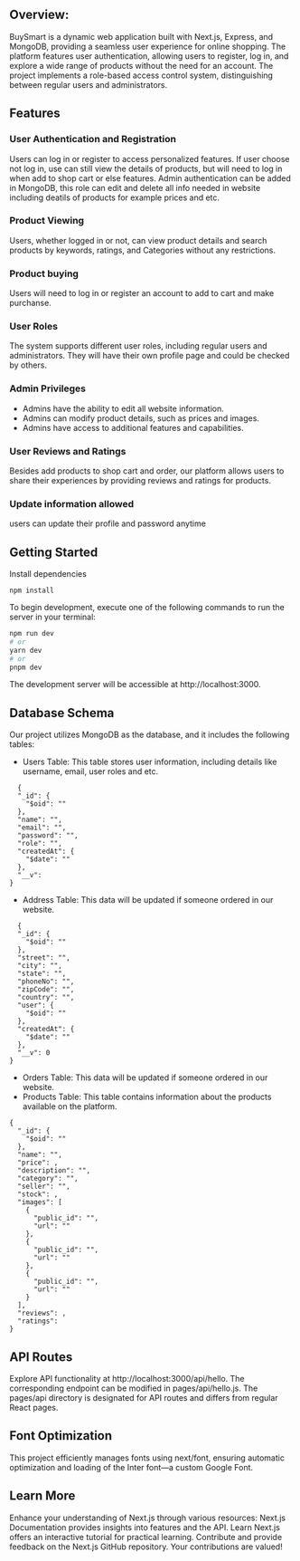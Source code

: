 ## Overview:
BuySmart is a dynamic web application built with Next.js, Express, and MongoDB, providing a seamless user experience for online shopping. The platform features user authentication, allowing users to register, log in, and explore a wide range of products without the need for an account. The project implements a role-based access control system, distinguishing between regular users and administrators.


## Features
### User Authentication and Registration
Users can log in or register to access personalized features. If user choose not log in, use can still view the details of products, but will need to log in when add to shop cart or else features.
Admin authentication can be added in MongoDB, this role can edit and delete all info needed in website including deatils of products for example prices and etc.
### Product Viewing
Users, whether logged in or not, can view product details and search products by keywords, ratings, and Categories without any restrictions.
### Product buying
Users will need to log in or register an account to add to cart and make purchanse.
### User Roles
The system supports different user roles, including regular users and administrators. They will have their own profile page and could be checked by others.
### Admin Privileges
* Admins have the ability to edit all website information.
* Admins can modify product details, such as prices and images.
* Admins have access to additional features and capabilities.
### User Reviews and Ratings
Besides add products to shop cart and order, our platform allows users to share their experiences by providing reviews and ratings for products.
### Update information allowed
users can update their profile and password anytime

## Getting Started
Install dependencies
```
npm install
```
To begin development, execute one of the following commands to run the server in your terminal:
```bash
npm run dev
# or
yarn dev
# or
pnpm dev
```
The development server will be accessible at http://localhost:3000.

## Database Schema
Our project utilizes MongoDB as the database, and it includes the following tables:
* Users Table: This table stores user information, including details like username, email, user roles and etc.
```
  {
  "_id": {
    "$oid": ""
  },
  "name": "",
  "email": "",
  "password": "",
  "role": "",
  "createdAt": {
    "$date": ""
  },
  "__v": 
}
```

* Address Table: This data will be updated if someone ordered in our website.
```
  {
  "_id": {
    "$oid": ""
  },
  "street": "",
  "city": "",
  "state": "",
  "phoneNo": "",
  "zipCode": "",
  "country": "",
  "user": {
    "$oid": ""
  },
  "createdAt": {
    "$date": ""
  },
  "__v": 0
}
```
* Orders Table: This data will be updated if someone ordered in our website.
* Products Table: This table contains information about the products available on the platform.
```
{
  "_id": {
    "$oid": ""
  },
  "name": "",
  "price": ,
  "description": "",
  "category": "",
  "seller": "",
  "stock": ,
  "images": [
    {
      "public_id": "",
      "url": ""
    },
    {
      "public_id": "",
      "url": ""
    },
    {
      "public_id": "",
      "url": ""
    }
  ],
  "reviews": ,
  "ratings": 
}
```


## API Routes
Explore API functionality at http://localhost:3000/api/hello. The corresponding endpoint can be modified in pages/api/hello.js. The pages/api directory is designated for API routes and differs from regular React pages.

## Font Optimization
This project efficiently manages fonts using next/font, ensuring automatic optimization and loading of the Inter font—a custom Google Font.


## Learn More

Enhance your understanding of Next.js through various resources:
Next.js Documentation provides insights into features and the API.
Learn Next.js offers an interactive tutorial for practical learning.
Contribute and provide feedback on the Next.js GitHub repository. Your contributions are valued!
